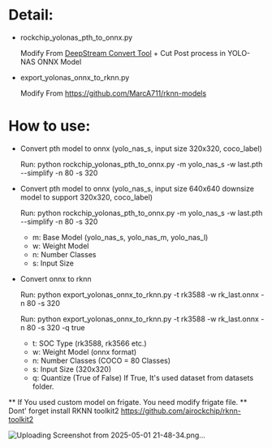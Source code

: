 # Detail:
  - rockchip_yolonas_pth_to_onnx.py
    
    Modify From [DeepStream Convert Tool](https://github.com/marcoslucianops/DeepStream-Yolo) + Cut Post process in YOLO-NAS ONNX Model
  - export_yolonas_onnx_to_rknn.py
    
    Modify From https://github.com/MarcA711/rknn-models
  
# How to use:
- Convert pth model to onnx (yolo_nas_s, input size 320x320, coco_label)
  
  Run:  python rockchip_yolonas_pth_to_onnx.py -m yolo_nas_s -w last.pth  --simplify -n 80 -s 320
- Convert pth model to onnx (yolo_nas_s, input size 640x640 downsize model to support 320x320, coco_label)
  
  Run:  python rockchip_yolonas_pth_to_onnx.py -m yolo_nas_s -w last.pth  --simplify -n 80 -s 320

  - m: Base Model (yolo_nas_s, yolo_nas_m, yolo_nas_l)
  - w: Weight Model
  - n: Number Classes
  - s: Input Size

- Convert onnx to rknn
  
  Run: python export_yolonas_onnx_to_rknn.py -t rk3588 -w rk_last.onnx -n 80 -s 320
  
  Run: python export_yolonas_onnx_to_rknn.py -t rk3588 -w rk_last.onnx -n 80 -s 320 -q true

  - t: SOC Type (rk3588, rk3566 etc.)
  - w: Weight Model (onnx format)
  - n: Number Classes (COCO = 80 Classes)
  - s: Input Size (320x320)
  - q: Quantize (True of False) If True, It's used dataset from datasets folder.

** If You used custom model on frigate. You need modify frigate file.
** Dont' forget install RKNN toolkit2 https://github.com/airockchip/rknn-toolkit2

![Uploading Screenshot from 2025-05-01 21-48-34.png…]()

